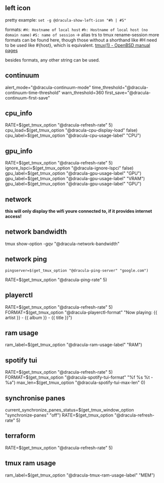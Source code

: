 ## left icon

pretty example:
`set -g @dracula-show-left-icon "#h | #S"`

formats:
`#H: Hostname of local host`
`#h: Hostname of local host (no domain name)`
`#S: name of session` -> alias trs to tmux rename-session
more formats can be found here, though those without a shorthand like #H need to be used like #{host}, which is equivalent.
[tmux(1) - OpenBSD manual pages](https://man.openbsd.org/tmux.1#FORMATS)

besides formats, any other string can be used.
## continuum

alert_mode="@dracula-continuum-mode"
time_threshold="@dracula-continuum-time-threshold"
warn_threshold=360
first_save="@dracula-continuum-first-save"

## cpu_info

  RATE=$(get_tmux_option "@dracula-refresh-rate" 5)
  cpu_load=$(get_tmux_option "@dracula-cpu-display-load" false)
  cpu_label=$(get_tmux_option "@dracula-cpu-usage-label" "CPU")

## gpu_info

  RATE=$(get_tmux_option "@dracula-refresh-rate" 5)
  ignore_lspci=$(get_tmux_option "@dracula-ignore-lspci" false)
  gpu_label=$(get_tmux_option "@dracula-gpu-usage-label" "GPU")
  gpu_label=$(get_tmux_option "@dracula-gpu-usage-label" "VRAM")
  gpu_label=$(get_tmux_option "@dracula-gpu-usage-label" "GPU")

## network
**this will only display the wifi youre connected to, if it provides internet access!**
## network bandwidth
tmux show-option -gqv "@dracula-network-bandwidth"
## network ping
    pingserver=$(get_tmux_option "@dracula-ping-server" "google.com")
  RATE=$(get_tmux_option "@dracula-ping-rate" 5)
## playerctl

  RATE=$(get_tmux_option "@dracula-refresh-rate" 5)
  FORMAT=$(get_tmux_option "@dracula-playerctl-format" "Now playing: {{ artist }} - {{ album }} - {{ title }}")
## ram usage
  ram_label=$(get_tmux_option "@dracula-ram-usage-label" "RAM")
## spotify tui
  RATE=$(get_tmux_option "@dracula-refresh-rate" 5)
  FORMAT=$(get_tmux_option "@dracula-spotify-tui-format" "%f %s %t - %a")
  max_len=$(get_tmux_option "@dracula-spotify-tui-max-len" 0)
## synchronise panes
  current_synchronize_panes_status=$(get_tmux_window_option "synchronize-panes" "off")
  RATE=$(get_tmux_option "@dracula-refresh-rate" 5)
## terraform
  RATE=$(get_tmux_option "@dracula-refresh-rate" 5)
## tmux ram usage
  ram_label=$(get_tmux_option "@dracula-tmux-ram-usage-label" "MEM")
